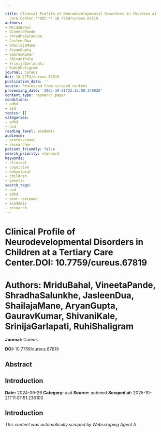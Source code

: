 ```yaml
---

title: Clinical Profile of Neurodevelopmental Disorders in Children at a Tertiary
  Care Center.**DOI:** 10.7759/cureus.67819
authors:
- MriduBahal
- VineetaPande
- ShradhaSalunkhe
- JasleenDua
- ShailajaMane
- AryanGupta
- GauravKumar
- ShivaniKale
- SrinijaGarlapati
- RuhiShaligram
journal: Cureus
doi: 10.7759/cureus.67819
publication_date: ''
source: Processed from scraped content
processing_date: '2025-10-21T22:15:09.149028'
content_type: research_paper
conditions:
- adhd
- asd
topics: []
categories:
- adhd
- asd
reading_level: academic
audience:
- professional
- researcher
patient_friendly: false
search_priority: standard
keywords:
- clinical
- cognitive
- behavioral
- children
- genetic
search_tags:
- asd
- adhd
- peer-reviewed
- academic
- research
---
```




# Clinical Profile of Neurodevelopmental Disorders in Children at a Tertiary Care Center.**DOI:** 10.7759/cureus.67819

# **Authors:** MriduBahal, VineetaPande, ShradhaSalunkhe, JasleenDua, ShailajaMane, AryanGupta, GauravKumar, ShivaniKale, SrinijaGarlapati, RuhiShaligram

**Journal:** Cureus

**DOI:** 10.7759/cureus.67819

## Abstract

## Introduction

**Date:** 2024-09-26
**Category:** asd
**Source:** pubmed
**Scraped at:** 2025-10-21T11:07:51.236100
## Introduction
*This content was automatically scraped by Webscraping Agent A*